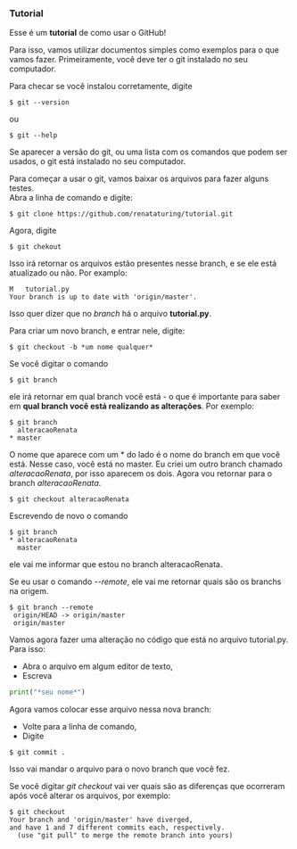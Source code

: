 ### Tutorial

Esse é um **tutorial** de como usar o GitHub!  

Para isso, vamos utilizar documentos simples como exemplos para o que vamos fazer.
Primeiramente, você deve ter o git instalado no seu computador. 

Para checar se você instalou corretamente, digite

```console
$ git --version
```

ou  

```console
$ git --help
```  

Se aparecer a versão do git, ou uma lista com os comandos que podem ser usados, o git está instalado no seu computador.

Para começar a usar o git, vamos baixar os arquivos para fazer alguns testes.  
Abra a linha de comando e digite:  

```console
$ git clone https://github.com/renataturing/tutorial.git
```
Agora, digite 

```console
$ git chekout
```

Isso irá retornar os arquivos estão presentes nesse branch, e se ele está atualizado ou não.
Por examplo:

```console
M	tutorial.py
Your branch is up to date with 'origin/master'.
```

Isso quer dizer que no *branch* há o arquivo **tutorial.py**.

Para criar um novo branch, e entrar nele, digite:

```console
$ git checkout -b *um nome qualquer*
```
Se você digitar o comando

```console
$ git branch
```
ele irá retornar em qual branch você está - o que é importante para saber em **qual branch você está realizando as alterações**. Por exemplo:

```console
$ git branch
  alteracaoRenata
* master
```

O nome que aparece com um * do lado é o nome do branch em que você está. Nesse caso, você está no master. Eu criei um outro branch chamado *alteracaoRenata*, por isso aparecem os dois. Agora vou retornar para o branch *alteracaoRenata*.

```console
$ git checkout alteracaoRenata
```

Escrevendo de novo o comando 

```console
$ git branch
* alteracaoRenata
  master
```

ele vai me informar que estou no branch alteracaoRenata.  

Se eu usar o comando *--remote*, ele vai me retornar quais são os branchs na origem.
 
 ```console
$ git branch --remote
  origin/HEAD -> origin/master
  origin/master
```

Vamos agora fazer uma alteração no código que está no arquivo tutorial.py. Para isso:  
- Abra o arquivo em algum editor de texto,
- Escreva 
```python
print("*seu nome*")
```
Agora vamos colocar esse arquivo nessa nova branch:
- Volte para a linha de comando,
- Digite
```console
$ git commit .
```

Isso vai mandar o arquivo para o novo branch que você fez.

Se você digitar *git checkout* vai ver quais são as diferenças que ocorreram após você alterar os arquivos, por exemplo:
```console
$ git checkout
Your branch and 'origin/master' have diverged,
and have 1 and 7 different commits each, respectively.
  (use "git pull" to merge the remote branch into yours)
```










